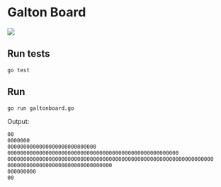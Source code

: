 # Galton Board 

![](https://images.weserv.nl/?url=http://www.trzcacak.rs/myfile/detail/66-663588_mongodb-examples-with-golang-go-language-logo-png.png&w=300)

## Run tests

`go test`

## Run

`go run galtonboard.go`

Output:

```
00
0000000
0000000000000000000000000000
000000000000000000000000000000000000000000000000000000
00000000000000000000000000000000000000000000000000000000000000000
000000000000000000000000000000000
000000000
00
```